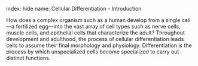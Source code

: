 index: hide
name: Cellular Differentiation - Introduction

How does a complex organism such as a human develop from a single cell—a fertilized egg—into the vast array of cell types such as nerve cells, muscle cells, and epithelial cells that characterize the adult? Throughout development and adulthood, the process of cellular differentiation leads cells to assume their final morphology and physiology. Differentiation is the process by which unspecialized cells become specialized to carry out distinct functions.
